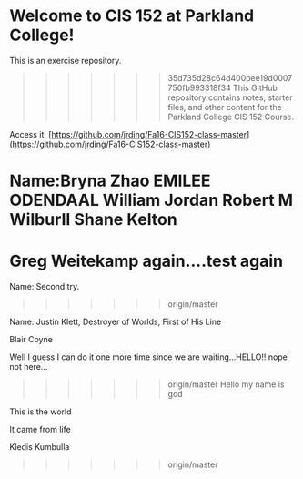 # Welcome to CIS 152 at Parkland College!
This is an exercise repository.

>>>>>>> 35d735d28c64d400bee19d0007750fb993318f34
This GitHub repository contains notes, starter files, and other content for the Parkland College CIS 152 Course.

Access it: [https://github.com/jrding/Fa16-CIS152-class-master] (https://github.com/jrding/Fa16-CIS152-class-master)

Name:Bryna Zhao
EMILEE ODENDAAL
William Jordan
Robert M WilburII
Shane Kelton
=======
Greg Weitekamp again....test again
=======
Name: Second try.
>>>>>>> origin/master

Name: Justin Klett, Destroyer of Worlds, First of His Line


Blair Coyne










Well I guess I can do it one more time since we are waiting...HELLO!!
nope not here...







>>>>>>> origin/master
Hello my name is god

This is the world





It came from life

























Kledis Kumbulla <!Doctype html>
>>>>>>> origin/master
